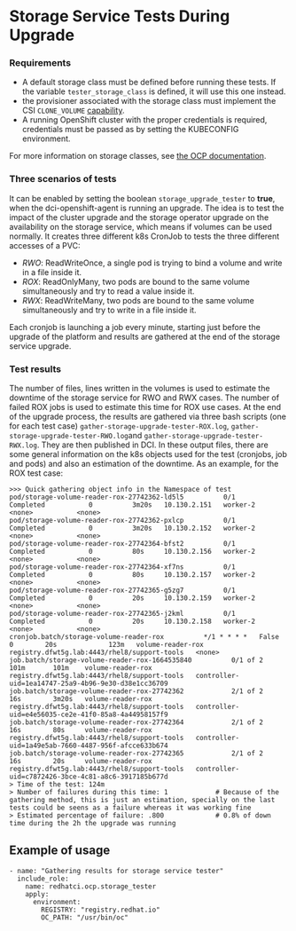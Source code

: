 # Storage Service Tests During Upgrade
### Requirements

* A default storage class must be defined before running these tests. If the variable `tester_storage_class` is defined, it will use this one instead.
* the provisioner associated with the storage class must implement the CSI `CLONE_VOLUME` [capability](https://kubernetes-csi.github.io/docs/developing.html).
* A running OpenShift cluster with the proper credentials is required, credentials must be passed as by setting the KUBECONFIG environment.

For more information on storage classes, see [the OCP documentation](https://docs.redhat.com/en/documentation/openshift_container_platform/4.19/html/storage/dynamic-provisioning#basic-storage-class-definition_dynamic-provisioning).

### Three scenarios of tests
It can be enabled by setting the boolean `storage_upgrade_tester` to **true**, when the dci-openshift-agent is running an upgrade.
The idea is to test the impact of the cluster upgrade and the storage operator upgrade on the availability on the storage service, which means if volumes can be used normally.
It creates three different k8s CronJob to tests the three different accesses of a PVC:

* *RWO*: ReadWriteOnce, a single pod is trying to bind a volume and write in a file inside it.
* *ROX*: ReadOnlyMany, two pods are bound to the same volume simultaneously and try to read a value inside it.
* *RWX*: ReadWriteMany, two pods are bound to the same volume simultaneously and try to write in a file inside it.

Each cronjob is launching a job every minute, starting just before the upgrade of the platform and results are gathered at the end of the storage service upgrade.
### Test results
The number of files, lines written in the volumes is used to estimate the downtime of the storage service for RWO and RWX cases.
The number of failed ROX jobs is used to estimate this time for ROX use cases.
At the end of the upgrade process, the results are gathered via three bash scripts (one for each test case) `gather-storage-upgrade-tester-ROX.log`, `gather-storage-upgrade-tester-RWO.log`and `gather-storage-upgrade-tester-RWX.log`. They are then published in DCI.
In these output files, there are some general information on the k8s objects used for the test (cronjobs, job and pods) and also an estimation of the downtime.
As an example, for the ROX test case:
```log
>>> Quick gathering object info in the Namespace of test
pod/storage-volume-reader-rox-27742362-ld5l5          0/1     Completed           0          3m20s   10.130.2.151   worker-2   <none>           <none>
pod/storage-volume-reader-rox-27742362-pxlcp          0/1     Completed           0          3m20s   10.130.2.152   worker-2   <none>           <none>
pod/storage-volume-reader-rox-27742364-bfst2          0/1     Completed           0          80s     10.130.2.156   worker-2   <none>           <none>
pod/storage-volume-reader-rox-27742364-xf7ns          0/1     Completed           0          80s     10.130.2.157   worker-2   <none>           <none>
pod/storage-volume-reader-rox-27742365-g5zg7          0/1     Completed           0          20s     10.130.2.159   worker-2   <none>           <none>
pod/storage-volume-reader-rox-27742365-j2kml          0/1     Completed           0          20s     10.130.2.158   worker-2   <none>           <none>
cronjob.batch/storage-volume-reader-rox          */1 * * * *   False     0        20s             123m   volume-reader-rox   registry.dfwt5g.lab:4443/rhel8/support-tools   <none>
job.batch/storage-volume-reader-rox-1664535840          0/1 of 2      101m       101m    volume-reader-rox   registry.dfwt5g.lab:4443/rhel8/support-tools   controller-uid=1ea14747-25a9-4b96-9e30-d38e1cc36709
job.batch/storage-volume-reader-rox-27742362            2/1 of 2      16s        3m20s   volume-reader-rox   registry.dfwt5g.lab:4443/rhel8/support-tools   controller-uid=e4e56035-ce2e-41f0-85a8-4a44958157f9
job.batch/storage-volume-reader-rox-27742364            2/1 of 2      16s        80s     volume-reader-rox   registry.dfwt5g.lab:4443/rhel8/support-tools   controller-uid=1a49e5ab-7660-4487-956f-afcce633b674
job.batch/storage-volume-reader-rox-27742365            2/1 of 2      16s        20s     volume-reader-rox   registry.dfwt5g.lab:4443/rhel8/support-tools   controller-uid=c7872426-3bce-4c81-a8c6-3917185b677d
> Time of the test: 124m
> Number of failures during this time: 1            # Because of the gathering method, this is just an estimation, specially on the last tests could be seens as a failure whereas it was working fine
> Estimated percentage of failure: .800             # 0.8% of down time during the 2h the upgrade was running
```

## Example of usage
```
- name: "Gathering results for storage service tester"
  include_role:
    name: redhatci.ocp.storage_tester
    apply:
      environment:
        REGISTRY: "registry.redhat.io"
        OC_PATH: "/usr/bin/oc"
```
